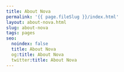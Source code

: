 ```yaml
---
title: About Nova
permalink: '{{ page.fileSlug }}/index.html'
layout: about-nova.html
slug: about-nova
tags: pages
seo:
  noindex: false
  title: About Nova
  og:title: About Nova
  twitter:title: About Nova
---
```



